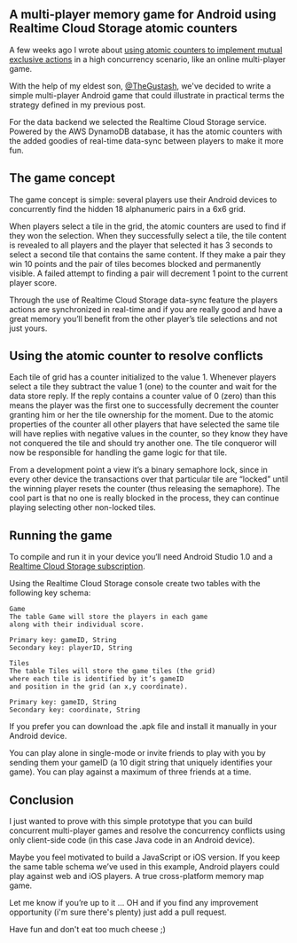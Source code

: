 
## A multi-player memory game for Android using Realtime Cloud Storage atomic counters ##

A few weeks ago I wrote about [using atomic counters to implement mutual exclusive actions](https://medium.com/@jparreira/concurrent-mutual-exclusive-actions-using-atomic-counters-7dca3bbd0f1d) in a high concurrency scenario, like an online multi-player game.

With the help of my eldest son, [@TheGustash](https://twitter.com/TheGustash), we've decided to write a simple multi-player Android game that could illustrate in practical terms the strategy defined in my previous post. 

For the data backend we selected the Realtime Cloud Storage service. Powered by the AWS DynamoDB database, it has the atomic counters with the added goodies of real-time data-sync between players to make it more fun.

## The game concept ##

The game concept is simple: several players use their Android devices to concurrently find the hidden 18 alphanumeric pairs in a 6x6 grid. 

When players select a tile in the grid, the atomic counters are used to find if they won the selection. When they successfully select a tile, the tile content is revealed to all players and the player that selected it has 3 seconds to select a second tile that contains the same content. If they make a pair they win 10 points and the pair of tiles becomes blocked and permanently visible. A failed attempt to finding a pair will decrement 1 point to the current player score. 

Through the use of Realtime Cloud Storage data-sync feature the players actions are synchronized in real-time and if you are really good and have a great memory you’ll benefit from the other player’s tile selections and not just yours.

## Using the atomic counter to resolve conflicts  ##


Each tile of grid has a counter initialized to the value 1. Whenever players select a tile they subtract the value 1 (one) to the counter and wait for the data store reply. If the reply contains a counter value of 0 (zero) than this means the player was the first one to successfully decrement the counter granting him or her the tile ownership for the moment. Due to the atomic properties of the counter all other players that have selected the same tile will have replies with negative values in the counter, so they know they have not conquered the tile and should try another one. The tile conqueror will now be responsible for handling the game logic for that tile. 

From a development point a view it’s a binary semaphore lock, since in every other device the transactions over that particular tile are “locked” until the winning player resets the counter (thus releasing the semaphore). The cool part is that no one is really blocked in the process, they can continue playing selecting other non-locked tiles.

## Running the game  ##

To compile and run it in your device you‘ll need Android Studio 1.0 and a [Realtime Cloud Storage subscription](https://accounts.realtime.co/signup/).

Using the Realtime Cloud Storage console create two tables with the following key schema:

   	Game
    The table Game will store the players in each game 
	along with their individual score.
    
    Primary key: gameID, String
    Secondary key: playerID, String
    
    Tiles
    The table Tiles will store the game tiles (the grid) 
	where each tile is identified by it’s gameID
	and position in the grid (an x,y coordinate).
    
    Primary key: gameID, String
    Secondary key: coordinate, String

If you prefer you can download the .apk file and install it manually in your Android device.

You can play alone in single-mode or invite friends to play with you by sending them your gameID (a 10 digit string that uniquely identifies your game). You can play against a maximum of three friends at a time.

## Conclusion 

I just wanted to prove with this simple prototype that you can build concurrent multi-player games and resolve the concurrency conflicts using only client-side code (in this case Java code in an Android device).

Maybe you feel motivated to build a JavaScript or iOS version. If you keep the same table schema we’ve used in this example, Android players could play against web and iOS players. A true cross-platform memory map game.

Let me know if you’re up to it ... OH and if you find any improvement opportunity (i'm sure there's plenty) just add a pull request.

Have fun and don't eat too much cheese ;)